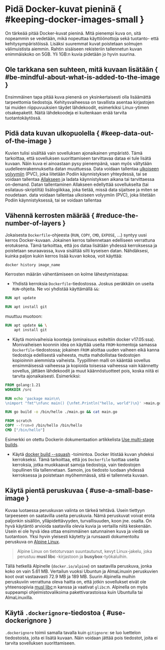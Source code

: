 # Pidä Docker-kuvat pieninä { #keeping-docker-images-small }

On tärkeää pitää Docker-kuvat pieninä. Mitä pienempi kuva on, sitä nopeammin se vedetään, mikä nopeuttaa käyttöönottoja sekä tuotanto- että kehitysympäristöissä. Lisäksi suuremmat kuvat poistetaan solmujen välimuistista aiemmin. Rahtin sisäiseen rekisteriin tallennetun kuvan enimmäiskoko on 5GB. Yli 1GB:n kuvia pidetään jo hyvin suurina.

## Ole tarkkana sen suhteen, mitä kuvaan lisätään { #be-mindful-about-what-is-added-to-the-image }

Ensimmäinen tapa pitää kuva pienenä on yksinkertaisesti olla lisäämättä tarpeettomia tiedostoja. Kehitysvaiheessa on tavallista asentaa kirjastojen tai muiden riippuvuuksien täydet lähdekoodit, esimerkiksi Linux-ytimen otsakepaketit. Näitä lähdekoodeja ei kuitenkaan enää tarvita tuotantokäytössä.

## Pidä data kuvan ulkopuolella { #keep-data-out-of-the-image }

Kuvien tulisi sisältää vain sovelluksen ajonaikainen ympäristö. Tämä tarkoittaa, että sovelluksen suorittamiseen tarvittavaa dataa ei tule lisätä kuvaan. Näin kuva ei ainoastaan pysy pienempänä, vaan myös vältytään uudelleenrakennukselta datan muuttuessa. Data voidaan tallentaa [ulkoiseen volyymiin](../storage/persistent.md) (PVC), joka liitetään Podiin käynnistyksen yhteydessä, tai se voidaan tallentaa [Allakseen](../../../data/Allas/index.md) ja ladata käynnistyksen aikana tai tarvittaessa on-demand. Datan tallentaminen Allakseen edellyttää sovellukselta (tai esilataus-skriptiltä) lisälogiikkaa, joka tietää, missä data sijaitsee ja miten se noudetaan.
data voidaan tallentaa ulkoiseen volyymiin (PVC), joka liitetään Podiin käynnistyksessä, tai se voidaan tallentaa

## Vähennä kerrosten määrää { #reduce-the-number-of-layers }

Jokaisesta `Dockerfile`-ohjeesta (`RUN`, `COPY`, `CMD`, `EXPOSE`, ...) syntyy uusi kerros Docker-kuvaan. Jokainen kerros tallennetaan edelliseen verrattuna erotuksena. Tämä tarkoittaa, että jos dataa lisätään yhdessä kerroksessa ja poistetaan seuraavassa, kuva sisältää silti kyseisen datan. Nähdäksesi, kuinka paljon kukin kerros lisää kuvan kokoa, voit käyttää:

`docker history image_name`

Kerrosten määrän vähentämiseen on kolme lähestymistapaa:

* Yhdistä kerroksia `Dockerfile`-tiedostossa. Joskus peräkkäin on useita `RUN`-ohjeita. Ne voi yhdistää käyttämällä `&&`:

```Dockerfile
RUN apt update

RUN apt install git
```

muuttuu muotoon:

```Dockerfile
RUN apt update && \
    apt install git
```

* Käytä monivaiheisia koonteja (ominaisuus esiteltiin docker v17.05:ssa). Monivaiheisen koonnin idea on käyttää useita `FROM`-komentoja samassa `Dockerfile`-tiedostossa; jokainen `FROM` aloittaa uuden vaiheen eikä kanna tiedostoja edellisestä vaiheesta, mutta mahdollistaa tiedostojen kopioinnin aiemmista vaiheista. Tyypillinen malli on kääntää sovellus ensimmäisessä vaiheessa ja kopioida toisessa vaiheessa vain käännetty sovellus, jättäen lähdekoodit ja muut käännöstuotteet pois, koska niitä ei tarvita ajonaikaisesti. Esimerkiksi:

```Dockerfile
FROM golang:1.21
WORKDIR /src

RUN echo 'package main\n\
\nimport "fmt"\nfunc main() {\nfmt.Println("hello, world")\n}' >main.go

RUN go build -o /bin/hello ./main.go && cat main.go

FROM scratch
COPY --from=0 /bin/hello /bin/hello
CMD ["/bin/hello"]
```

Esimerkki on otettu Dockerin dokumentaation artikkelista [Use multi-stage builds](https://docs.docker.com/develop/develop-images/multistage-build/).

* Käytä [docker build --squash](https://docs.docker.com/engine/reference/commandline/build/#squash) -toimintoa. Docker litistää kuvan yhdeksi kerrokseksi. Tämä tarkoittaa, että jos `Dockerfile` tuottaa useita kerroksia, jotka muokkaavat samoja tiedostoja, vain tiedostojen lopullinen tila tallennetaan. Samoin, jos tiedosto luodaan yhdessä kerroksessa ja poistetaan myöhemmässä, sitä ei tallenneta kuvaan.

## Käytä pientä peruskuvaa { #use-a-small-base-image }

Kuvaa luotaessa peruskuvan valinta on tärkeä tehtävä. Usein tiettyyn tarpeeseen on saatavilla useita peruskuvia. Nämä peruskuvat voivat erota paljonkin sisällön, ylläpidettävyyden, turvallisuuden, koon jne. osalta. On hyvä käytäntö arvioida saatavilla olevia kuvia ja vertailla niitä keskenään. Usein ei ole hyvä idea ottaa ensimmäinen satunnainen kuva ja viedä se tuotantoon. Yksi hyvin yleisesti käytetty ja runsaasti dokumentoitu peruskuva on [Alpine Linux](https://www.alpinelinux.org).

> Alpine Linux on tietoturvaan suuntautunut, kevyt Linux-jakelu, joka perustuu **musl libc** -kirjastoon ja **busybox**-työkaluihin.

Tällä hetkellä Alpinelle (`docker.io/alpine`) on saatavilla peruskuva, jonka koko on vain 5.61 MB. Vertailun vuoksi Ubuntun ja AlmaLinuxin peruskuvien koot ovat vastaavasti 72.9 MB ja 189 MB. Suurin Alpinella muihin peruskuviin verrattuna oleva haitta on, että jotkin sovellukset eivät ole yhteensopivia [musl libc](https://en.wikipedia.org/wiki/Musl):n kanssa ja vaativat `glibc`:n. Alpinella on myös suppeampi ohjelmistovalikoima pakettivarastoissa kuin Ubuntulla tai AlmaLinuxilla.

## Käytä `.dockerignore`-tiedostoa { #use-dockerignore }

`.dockerignore` toimii samalla tavalla kuin `gitignore`: se luo luettelon tiedostoista, joita ei lisätä kuvaan. Näin voidaan jättää pois tiedostot, joita ei tarvita sovelluksen suorittamiseen.
